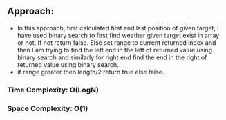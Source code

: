 ## Approach:
* In this approach, first calculated first and last position of given target, I have used binary search to first find weather given target exist in array or not. If not return false. Else set range to current returned index and then I am trying to find the left end in the left of returned value using binary search and similarly for right end find the end in the right of returned value using binary search.
* if range greater then length/2 return true else false.
​
### Time Complexity: O(LogN)
### Space Complexity: O(1)